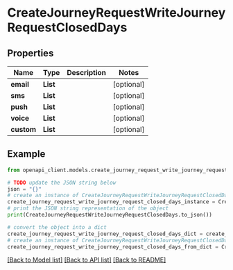 # CreateJourneyRequestWriteJourneyRequestClosedDays


## Properties

Name | Type | Description | Notes
------------ | ------------- | ------------- | -------------
**email** | **List** |  | [optional] 
**sms** | **List** |  | [optional] 
**push** | **List** |  | [optional] 
**voice** | **List** |  | [optional] 
**custom** | **List** |  | [optional] 

## Example

```python
from openapi_client.models.create_journey_request_write_journey_request_closed_days import CreateJourneyRequestWriteJourneyRequestClosedDays

# TODO update the JSON string below
json = "{}"
# create an instance of CreateJourneyRequestWriteJourneyRequestClosedDays from a JSON string
create_journey_request_write_journey_request_closed_days_instance = CreateJourneyRequestWriteJourneyRequestClosedDays.from_json(json)
# print the JSON string representation of the object
print(CreateJourneyRequestWriteJourneyRequestClosedDays.to_json())

# convert the object into a dict
create_journey_request_write_journey_request_closed_days_dict = create_journey_request_write_journey_request_closed_days_instance.to_dict()
# create an instance of CreateJourneyRequestWriteJourneyRequestClosedDays from a dict
create_journey_request_write_journey_request_closed_days_from_dict = CreateJourneyRequestWriteJourneyRequestClosedDays.from_dict(create_journey_request_write_journey_request_closed_days_dict)
```
[[Back to Model list]](../README.md#documentation-for-models) [[Back to API list]](../README.md#documentation-for-api-endpoints) [[Back to README]](../README.md)


